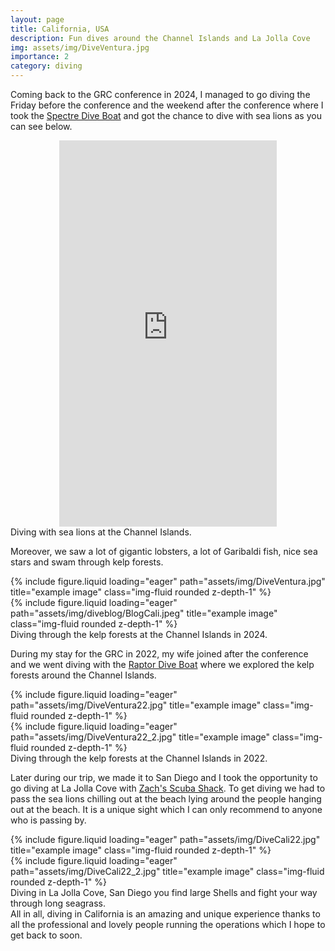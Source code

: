 ```yaml
---
layout: page
title: California, USA
description: Fun dives around the Channel Islands and La Jolla Cove
img: assets/img/DiveVentura.jpg
importance: 2
category: diving
---
```


Coming back to the GRC conference in 2024, I managed to go diving the Friday before the conference and the weekend after the conference where I took the [Spectre Dive Boat](https://www.spectreboat.com) and got the chance to dive with sea lions as you can see below.

<div style="margin:0 auto; text-align:center">
<iframe width="348" height="618" src="https://www.youtube.com/embed/J0PHV1MCHRU" title="Swimming with Sea Lions at the Channel Islands" frameborder="0" allow="accelerometer; autoplay; clipboard-write; encrypted-media; gyroscope; picture-in-picture; web-share" referrerpolicy="strict-origin-when-cross-origin" allowfullscreen></iframe>
</div>
<div class="caption">
    Diving with sea lions at the Channel Islands.
</div>

Moreover, we saw a lot of gigantic lobsters, a lot of Garibaldi fish, nice sea stars and swam through kelp forests.

<div class="row">
    <div class="col-sm mt-3 mt-md-0">
        {% include figure.liquid loading="eager" path="assets/img/DiveVentura.jpg" title="example image" class="img-fluid rounded z-depth-1" %}
    </div>
    <div class="col-sm mt-3 mt-md-0">
        {% include figure.liquid loading="eager" path="assets/img/diveblog/BlogCali.jpeg" title="example image" class="img-fluid rounded z-depth-1" %}
    </div>
</div>
<div class="caption">
    Diving through the kelp forests at the Channel Islands in 2024.
</div>

During my stay for the GRC in 2022, my wife joined after the conference and we went diving with the [Raptor Dive Boat](https://venturadive.com/) where we explored the kelp forests around the Channel Islands.

<div class="row">
    <div class="col-sm mt-3 mt-md-0">
        {% include figure.liquid loading="eager" path="assets/img/DiveVentura22.jpg" title="example image" class="img-fluid rounded z-depth-1" %}
    </div>
    <div class="col-sm mt-3 mt-md-0">
        {% include figure.liquid loading="eager" path="assets/img/DiveVentura22_2.jpg" title="example image" class="img-fluid rounded z-depth-1" %}
    </div>
</div>
<div class="caption">
    Diving through the kelp forests at the Channel Islands in 2022.
</div>

Later during our trip, we made it to San Diego and I took the opportunity to go diving at La Jolla Cove with [Zach's Scuba Shack](https://www.zachsscubashack.com). To get diving we had to pass the sea lions chilling out at the beach lying around the people hanging out at the beach. It is a unique sight which I can only recommend to anyone who is passing by.
<div class="row">
    <div class="col-sm mt-3 mt-md-0">
        {% include figure.liquid loading="eager" path="assets/img/DiveCali22.jpg" title="example image" class="img-fluid rounded z-depth-1" %}
    </div>
    <div class="col-sm mt-3 mt-md-0">
        {% include figure.liquid loading="eager" path="assets/img/DiveCali22_2.jpg" title="example image" class="img-fluid rounded z-depth-1" %}
    </div>
</div>
<div class="caption">
    Diving in La Jolla Cove, San Diego you find large Shells and fight your way through long seagrass.
</div>
All in all, diving in California is an amazing and unique experience thanks to all the professional and lovely people running the operations which I hope to get back to soon.
